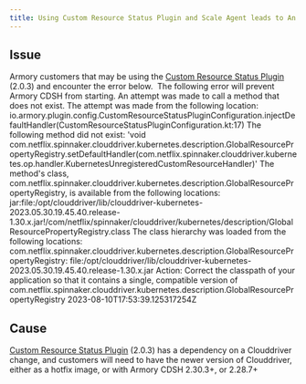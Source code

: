 ```yaml
---
title: Using Custom Resource Status Plugin and Scale Agent leads to An attempt was made to call a method that does not exist Error
---
```


## Issue
Armory customers that may be using the [Custom Resource Status Plugin](https://docs.armory.io/plugins/plugin-k8s-custom-resource-status/) (2.0.3) and encounter the error below.  The following error will prevent Armory CDSH from starting.
An attempt was made to call a method that does not exist. The attempt was made from the following location:
io.armory.plugin.config.CustomResourceStatusPluginConfiguration.injectDefaultHandler(CustomResourceStatusPluginConfiguration.kt:17)
The following method did not exist:
'void com.netflix.spinnaker.clouddriver.kubernetes.description.GlobalResourcePropertyRegistry.setDefaultHandler(com.netflix.spinnaker.clouddriver.kubernetes.op.handler.KubernetesUnregisteredCustomResourceHandler)'
The method's class, com.netflix.spinnaker.clouddriver.kubernetes.description.GlobalResourcePropertyRegistry, is available from the following locations:
jar:file:/opt/clouddriver/lib/clouddriver-kubernetes-2023.05.30.19.45.40.release-1.30.x.jar!/com/netflix/spinnaker/clouddriver/kubernetes/description/GlobalResourcePropertyRegistry.class
The class hierarchy was loaded from the following locations:
com.netflix.spinnaker.clouddriver.kubernetes.description.GlobalResourcePropertyRegistry: file:/opt/clouddriver/lib/clouddriver-kubernetes-2023.05.30.19.45.40.release-1.30.x.jar
Action:
Correct the classpath of your application so that it contains a single, compatible version of com.netflix.spinnaker.clouddriver.kubernetes.description.GlobalResourcePropertyRegistry
2023-08-10T17:53:39.125317254Z

## Cause
[Custom Resource Status Plugin](https://docs.armory.io/plugins/plugin-k8s-custom-resource-status/) (2.0.3) has a dependency on a Clouddriver change, and customers will need to have the newer version of Clouddriver, either as a hotfix image, or with Armory CDSH 2.30.3+, or 2.28.7+

